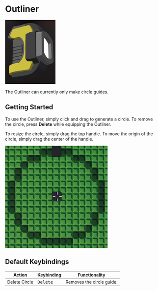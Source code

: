 # Outliner

![Outline](../../assets/building/tools/outliner.png)

The Outliner can currently only make circle guides.

## Getting Started

To use the Outliner, simply click and drag to generate a circle. To remove the circle, press **Delete** while equipping the Outliner.

To resize the circle, simply drag the top handle. To move the origin of the circle, simply drag the center of the handle.

![Outliner Circle](../../assets/building/tools/outliner_circle.png)

## Default Keybindings

| Action        | Keybinding  | Functionality             |
|---------------|-------------|---------------------------|
| Delete Circle | <kbd>Delete | Removes the circle guide. |
